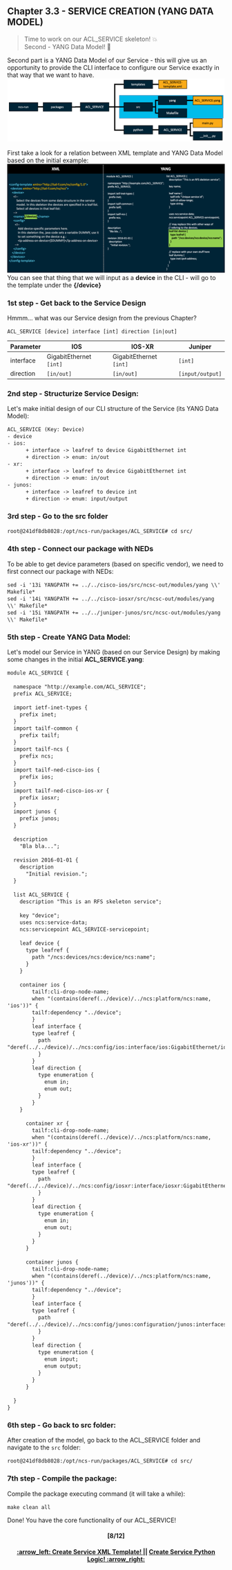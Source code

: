 ## Chapter 3.3 - SERVICE CREATION (YANG DATA MODEL)
> Time to work on our ACL_SERVICE skeleton! 💥 <br>
> Second - YANG Data Model! 👷

Second part is a YANG Data Model of our Service - this will give us an opportunity to provide the CLI interface to configure our Service exactly in that way that we want to have. 
<img src="/readme/yang.png"></img>

First take a look for a relation between XML template and YANG Data Model based on the initial example:
<img src="/readme/yangxml.png"></img>
You can see that thing that we will input as a **device** in the CLI - will go to the template under the **{/device}**

### 1st step - Get back to the Service Design
Hmmm... what was our Service design from the previous Chapter?
```
ACL_SERVICE [device] interface [int] direction [in|out]
```

Parameter | IOS  | IOS-XR | Juniper
------------ | ------------- | ------------- | -------------
interface | GigabitEthernet `[int]` | GigabitEthernet `[int]` | `[int]`
direction | `[in/out]` | `[in/out]` | `[input/output]` 

### 2nd step - Structurize Service Design:
Let's make initial design of our CLI structure of the Service (its YANG Data Model):
```
ACL_SERVICE (Key: Device)
- device
- ios:
      + interface -> leafref to device GigabitEthernet int
      + direction -> enum: in/out
- xr:
      + interface -> leafref to device GigabitEthernet int
      + direction -> enum: in/out
- junos:
      + interface -> leafref to device int
      + direction -> enum: input/output
```

### 3rd step - Go to the src folder
```
root@241df8db8028:/opt/ncs-run/packages/ACL_SERVICE# cd src/
```

### 4th step - Connect our package with NEDs
To be able to get device parameters (based on specific vendor), we need to first connect our package with NEDs:
```
sed -i '13i YANGPATH += ../../cisco-ios/src/ncsc-out/modules/yang \\' Makefile*
sed -i '14i YANGPATH += ../../cisco-iosxr/src/ncsc-out/modules/yang \\' Makefile*
sed -i '15i YANGPATH += ../../juniper-junos/src/ncsc-out/modules/yang \\' Makefile*
```

### 5th step - Create YANG Data Model:
Let's model our Service in YANG (based on our Service Design) by making some changes in the initial **ACL_SERVICE.yang**:
```
module ACL_SERVICE {

  namespace "http://example.com/ACL_SERVICE";
  prefix ACL_SERVICE;

  import ietf-inet-types {
    prefix inet;
  }
  import tailf-common {
    prefix tailf;
  }
  import tailf-ncs {
    prefix ncs;
  }
  import tailf-ned-cisco-ios {
    prefix ios;
  }
  import tailf-ned-cisco-ios-xr {
    prefix iosxr;
  }
  import junos {
    prefix junos;
  }

  description
    "Bla bla...";

  revision 2016-01-01 {
    description
      "Initial revision.";
  }

  list ACL_SERVICE {
    description "This is an RFS skeleton service";

    key "device";
    uses ncs:service-data;
    ncs:servicepoint ACL_SERVICE-servicepoint;

    leaf device {
      type leafref {
        path "/ncs:devices/ncs:device/ncs:name";
      }
    }

    container ios {
        tailf:cli-drop-node-name;
        when "(contains(deref(../device)/../ncs:platform/ncs:name, 'ios'))" {
        tailf:dependency "../device";
        }
        leaf interface {
        type leafref {
          path "deref(../../device)/../ncs:config/ios:interface/ios:GigabitEthernet/ios:name";
          }
        }
        leaf direction {
          type enumeration { 
            enum in; 
            enum out; 
          }
        }
    }

      container xr {
        tailf:cli-drop-node-name;
        when "(contains(deref(../device)/../ncs:platform/ncs:name, 'ios-xr'))" {
        tailf:dependency "../device";
        }
        leaf interface {
        type leafref {
          path "deref(../../device)/../ncs:config/iosxr:interface/iosxr:GigabitEthernet/iosxr:id";
          }
        }
        leaf direction {
          type enumeration { 
            enum in; 
            enum out; 
          }
        }
      }

      container junos {
        tailf:cli-drop-node-name;
        when "(contains(deref(../device)/../ncs:platform/ncs:name, 'junos'))" {
        tailf:dependency "../device";
        }
        leaf interface {
        type leafref {
          path "deref(../../device)/../ncs:config/junos:configuration/junos:interfaces/junos:interface/junos:name";
          }
        }
        leaf direction {
          type enumeration { 
            enum input; 
            enum output; 
          }
        }
      }

  }
}
```

### 6th step - Go back to src folder:
After creation of the model, go back to the ACL_SERVICE folder and navigate to the `src` folder: 
```
root@241df8db8028:/opt/ncs-run/packages/ACL_SERVICE# cd src/
```

### 7th step - Compile the package:
Compile the package executing command (it will take a while):
```
make clean all
```

Done! You have the core functionality of our ACL_SERVICE!

<h4 align="center">[8/12]</h4>
<h4 align="center"> <a href="/readme/5a.md"> :arrow_left: Create Service XML Template! </a> || <a href="/readme/5c.md"> Create Service Python Logic! :arrow_right: </a> </h4>
